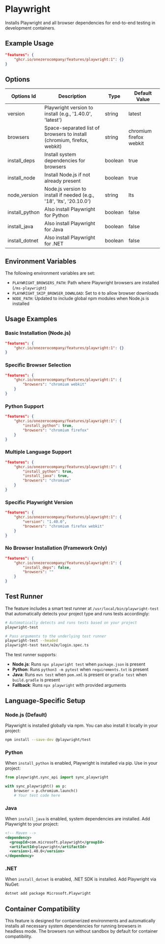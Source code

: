 # Playwright

Installs Playwright and all browser dependencies for end-to-end testing in development containers.

## Example Usage

```json
"features": {
    "ghcr.io/onezerocompany/features/playwright:1": {}
}
```

## Options

| Options Id | Description | Type | Default Value |
|-----|-----|-----|-----|
| version | Playwright version to install (e.g., '1.40.0', 'latest') | string | latest |
| browsers | Space-separated list of browsers to install (chromium, firefox, webkit) | string | chromium firefox webkit |
| install_deps | Install system dependencies for browsers | boolean | true |
| install_node | Install Node.js if not already present | boolean | true |
| node_version | Node.js version to install if needed (e.g., '18', 'lts', '20.10.0') | string | lts |
| install_python | Also install Playwright for Python | boolean | false |
| install_java | Also install Playwright for Java | boolean | false |
| install_dotnet | Also install Playwright for .NET | boolean | false |

## Environment Variables

The following environment variables are set:

- `PLAYWRIGHT_BROWSERS_PATH`: Path where Playwright browsers are installed (`/ms-playwright`)
- `PLAYWRIGHT_SKIP_BROWSER_DOWNLOAD`: Set to `0` to allow browser downloads
- `NODE_PATH`: Updated to include global npm modules when Node.js is installed

## Usage Examples

### Basic Installation (Node.js)

```json
"features": {
    "ghcr.io/onezerocompany/features/playwright:1": {}
}
```

### Specific Browser Selection

```json
"features": {
    "ghcr.io/onezerocompany/features/playwright:1": {
        "browsers": "chromium webkit"
    }
}
```

### Python Support

```json
"features": {
    "ghcr.io/onezerocompany/features/playwright:1": {
        "install_python": true,
        "browsers": "chromium firefox"
    }
}
```

### Multiple Language Support

```json
"features": {
    "ghcr.io/onezerocompany/features/playwright:1": {
        "install_python": true,
        "install_java": true,
        "browsers": "chromium"
    }
}
```

### Specific Playwright Version

```json
"features": {
    "ghcr.io/onezerocompany/features/playwright:1": {
        "version": "1.40.0",
        "browsers": "chromium firefox webkit"
    }
}
```

### No Browser Installation (Framework Only)

```json
"features": {
    "ghcr.io/onezerocompany/features/playwright:1": {
        "install_deps": false,
        "browsers": ""
    }
}
```

## Test Runner

The feature includes a smart test runner at `/usr/local/bin/playwright-test` that automatically detects your project type and runs tests accordingly:

```bash
# Automatically detects and runs tests based on your project
playwright-test

# Pass arguments to the underlying test runner
playwright-test --headed
playwright-test test/e2e/login.spec.ts
```

The test runner supports:
- **Node.js**: Runs `npx playwright test` when `package.json` is present
- **Python**: Runs `python3 -m pytest` when `requirements.txt` is present
- **Java**: Runs `mvn test` when `pom.xml` is present or `gradle test` when `build.gradle` is present
- **Fallback**: Runs `npx playwright` with provided arguments

## Language-Specific Setup

### Node.js (Default)
Playwright is installed globally via npm. You can also install it locally in your project:
```bash
npm install --save-dev @playwright/test
```

### Python
When `install_python` is enabled, Playwright is installed via pip. Use in your project:
```python
from playwright.sync_api import sync_playwright

with sync_playwright() as p:
    browser = p.chromium.launch()
    # Your test code here
```

### Java
When `install_java` is enabled, system dependencies are installed. Add Playwright to your project:
```xml
<!-- Maven -->
<dependency>
  <groupId>com.microsoft.playwright</groupId>
  <artifactId>playwright</artifactId>
  <version>1.40.0</version>
</dependency>
```

### .NET
When `install_dotnet` is enabled, .NET SDK is installed. Add Playwright via NuGet:
```bash
dotnet add package Microsoft.Playwright
```

## Container Compatibility

This feature is designed for containerized environments and automatically installs all necessary system dependencies for running browsers in headless mode. The browsers run without sandbox by default for container compatibility.
